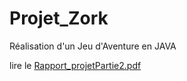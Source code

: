 # Projet_Zork
Réalisation d'un Jeu d'Aventure en JAVA

lire le [Rapport_projetPartie2.pdf](https://github.com/jeremiemalueki/Projet_Zork/blob/main/Rapport_projetPartie2.pdf)
